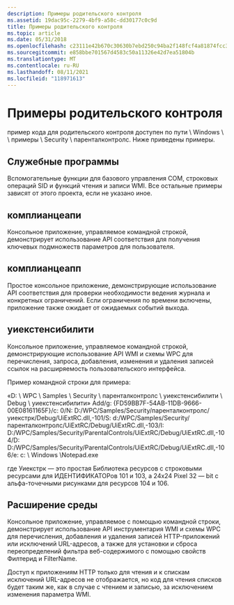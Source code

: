 ```yaml
---
description: Примеры родительского контроля
ms.assetid: 19dac95c-2279-4bf9-a58c-dd30177c0c9d
title: Примеры родительского контроля
ms.topic: article
ms.date: 05/31/2018
ms.openlocfilehash: c23111e42b670c30630b7ebd250c94ba2f148fcf4a81874fcc3c360db9b4bbd9
ms.sourcegitcommit: e858bbe701567d4583c50a11326e42d7ea51804b
ms.translationtype: MT
ms.contentlocale: ru-RU
ms.lasthandoff: 08/11/2021
ms.locfileid: "118971613"
---
```

# <a name="parental-controls-samples"></a>Примеры родительского контроля

пример кода для родительского контроля доступен по пути <installation directory> \\ Windows \\ <version number> \\ примеры \\ Security \\ паренталконтролс. Ниже приведены примеры.

## <a name="utilities"></a>Служебные программы

Вспомогательные функции для базового управления COM, строковых операций SID и функций чтения и записи WMI. Все остальные примеры зависят от этого проекта, если не указано иное.

## <a name="complianceapi"></a>комплианцеапи

Консольное приложение, управляемое командной строкой, демонстрирует использование API соответствия для получения ключевых подмножеств параметров для пользователя.

## <a name="complianceapp"></a>комплианцеапп

Простое консольное приложение, демонстрирующие использование API соответствия для проверки необходимости ведения журнала и конкретных ограничений. Если ограничения по времени включены, приложение также ожидает от ожидаемых событий выхода.

## <a name="uiextensibility"></a>уиекстенсибилити

Консольное приложение, управляемое командной строкой, демонстрирующие использование API WMI и схемы WPC для перечисления, запроса, добавления, изменения и удаления записей ссылок на расширяемость пользовательского интерфейса.

Пример командной строки для примера:

«D: \\ WPC \\ Samples \\ Security \\ паренталконтролс \\ уиекстенсибилити \\ Debug \\ уиекстенсибилити» Add/g: {FD59BB7F-54AB-11DB-9666-00E08161165F}/c: 0/N: D:/WPC/Samples/Security/паренталконтролс/уиекстрк/Debug/UiExtRC.dll,-101/S: d:/WPC/Samples/Security/паренталконтролс/UiExtRC/Debug/UiExtRC.dll,-103/I: D:/WPC/Samples/Security/ParentalControls/UiExtRC/Debug/UiExtRC.dll,-104/D: D:/WPC/Samples/Security/ParentalControls/UiExtRC/Debug/UiExtRC.dll,-106/e: c: \\ Windows \\Notepad.exe

где Уиекстрк — это простая Библиотека ресурсов с строковыми ресурсами для ИДЕНТИФИКАТОРов 101 и 103, а 24x24 Pixel 32 — bit с альфа-точечными рисунками для ресурсов 104 и 106.

## <a name="webextensibility"></a>Расширение среды

Консольное приложение, управляемое с помощью командной строки, демонстрирует использование API инструментария WMI и схемы WPC для перечисления, добавления и удаления записей HTTP-приложений или исключений URL-адресов, а также для установки и сброса переопределений фильтра веб-содержимого с помощью свойств Филтерид и FilterName.

Доступ к приложениям HTTP только для чтения и к спискам исключений URL-адресов не отображается, но код для чтения списков будет таким же, как в случае с чтением и записью, за исключением изменения параметра WMI.

 

 




